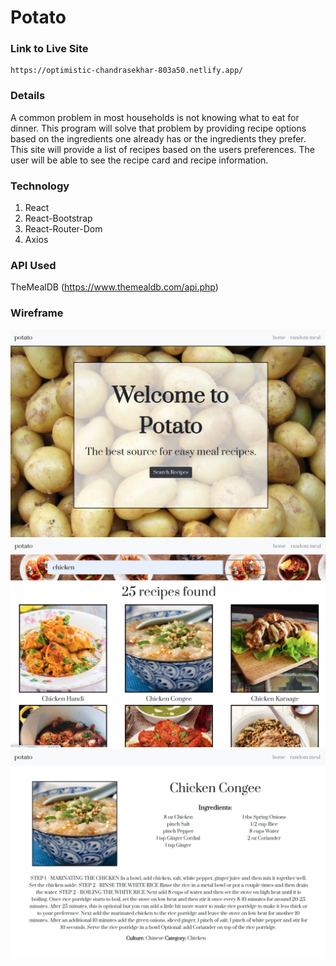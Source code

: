 # Potato

### Link to Live Site
    https://optimistic-chandrasekhar-803a50.netlify.app/

### Details
A common problem in most households is not knowing what to eat for dinner. This program will solve that problem by providing recipe options based on the ingredients one already has or the ingredients they prefer.
This site will provide a list of recipes based on the users preferences.
The user will be able to see the recipe card and recipe information.


### Technology 

1. React
2. React-Bootstrap
3. React-Router-Dom
4. Axios


### API Used

TheMealDB (https://www.themealdb.com/api.php)

### Wireframe
![](public/wireframes/ScreenShot1.png)
![](public/wireframes/ScreenShot2.png)
![](public/wireframes/ScreenShot3.png)

